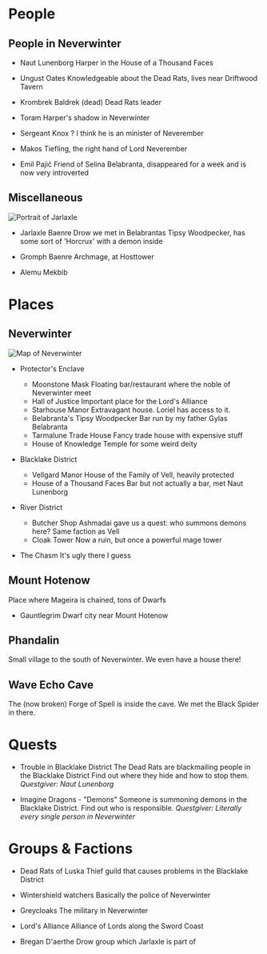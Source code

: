 # People
## People in Neverwinter
* Naut Lunenborg
Harper in the House of a Thousand Faces

* Ungust Oates
Knowledgeable about the Dead Rats, lives near Driftwood Tavern

* Krombrek Baldrek (dead)
Dead Rats leader

* Toram
Harper's shadow in Neverwinter

* Sergeant Knox
? I think he is an minister of Neverember

* Makos
Tiefling, the right hand of Lord Neverember

* Emil Pajić
Friend of Selina Belabranta, disappeared for a week and is now very introverted

## Miscellaneous
![Portrait of Jarlaxle](http://xyquadrat.ch/content/images/2020/05/jarlaxle.png)
* Jarlaxle Baenre
Drow we met in Belabrantas Tipsy Woodpecker, has some sort of 'Horcrux' with a demon inside

* Gromph Baenre
Archmage, at Hosttower

* Alemu Mekbib

# Places
## Neverwinter

![Map of Neverwinter](http://xyquadrat.ch/content/images/2020/05/NEVERWINTER_Cityloremap.png)

* Protector's Enclave
    * Moonstone Mask
    Floating bar/restaurant where the noble of Neverwinter meet
    * Hall of Justice
    Important place for the Lord's Alliance 
    * Starhouse Manor
    Extravagant house. Loriel has access to it.
    * Belabranta's Tipsy Woodpecker
    Bar run by my father Gylas Belabranta
    * Tarmalune Trade House
    Fancy trade house with expensive stuff
    * House of Knowledge
    Temple for some weird deity

* Blacklake District
    * Vellgard Manor
    House of the Family of Vell, heavily protected
    * House of a Thousand Faces
    Bar but not actually a bar, met Naut Lunenborg

* River District
    * Butcher Shop
    Ashmadai gave us a quest: who summons demons here? Same faction as Vell
    * Cloak Tower
    Now a ruin, but once a powerful mage tower

* The Chasm
It's ugly there I guess


## Mount Hotenow
Place where Mageira is chained, tons of Dwarfs

* Gauntlegrim
Dwarf city near Mount Hotenow


## Phandalin
Small village to the south of Neverwinter. We even have a house there!

## Wave Echo Cave
The (now broken) Forge of Spell is inside the cave. We met the Black Spider in there.

# Quests

* Trouble in Blacklake District
The Dead Rats are blackmailing people in the Blacklake District 
Find out where they hide and how to stop them. 
*Questgiver: Naut Lunenborg*

* Imagine Dragons - "Demons"
Someone is summoning demons in the Blacklake District. Find out who is responsible. 
*Questgiver: Literally every single person in Neverwinter*

# Groups & Factions

* Dead Rats of Luska
Thief guild that causes problems in the Blacklake District

* Wintershield watchers
Basically the police of Neverwinter

* Greycloaks
The military in Neverwinter

* Lord's Alliance
Alliance of Lords along the Sword Coast

* Bregan D'aerthe
Drow group which Jarlaxle is part of